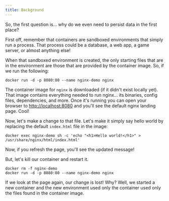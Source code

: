 ```yaml
---
title: Background
---
```


So, the first question is... why do we even need to persist data in the first place?

First off, remember that containers are sandboxed environments that simply run a process. That process could be a database, a web app, a game server, or almost anything else!

When that sandboxed environment is created, the only starting files that are in the environment are those that are provided by the container image. So, if we run the following:

```docker
docker run -d -p 8080:80 --name nginx-demo nginx
```

The container image for `nginx` is downloaded (if it didn't exist locally yet). That image contains everything needed to run nginx... its binaries, config files, dependencies, and more. Once it's running you can open your browser to [http://localhost:8080](http://localhost:8080) and you'll see the default nginx landing page. Cool!

Now, let's make a change to that file. Let's make it simply say hello world by replacing the default `index.html` file in the image:

```docker
docker exec nginx-demo sh -c 'echo "<h1>Hello world!</h1>" > /usr/share/nginx/html/index.html'
```

Now, if you refresh the page, you'll see the updated message!

But, let's kill our container and restart it.

```docker
docker rm -f nginx-demo
docker run -d -p 8080:80 --name nginx-demo nginx
```

If we look at the page again, our change is lost! Why? Well, we started a new container and the new environment used only the container used only the files found in the container image.
